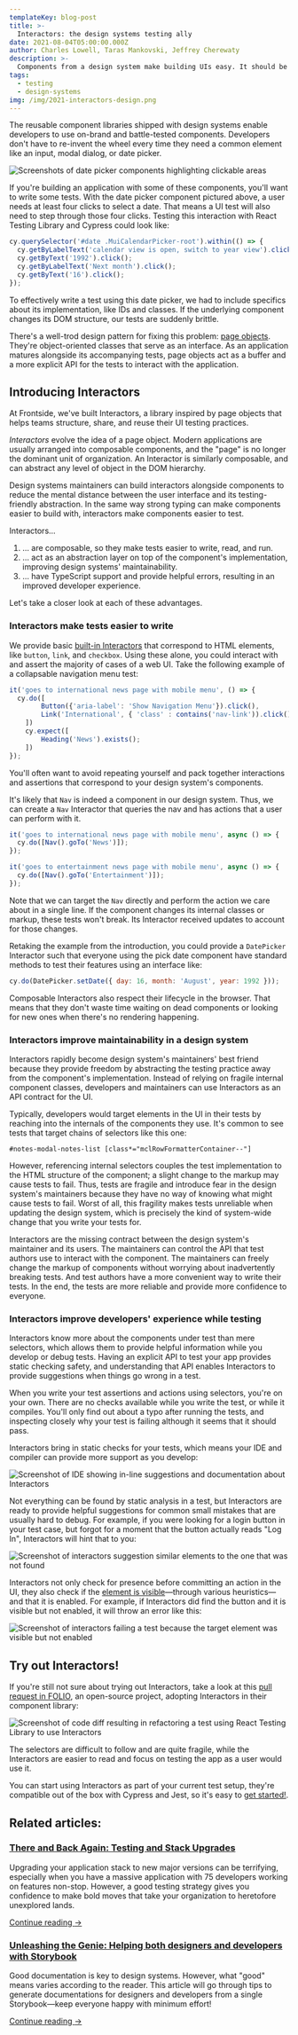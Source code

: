 ```yaml
---
templateKey: blog-post
title: >-
  Interactors: the design systems testing ally
date: 2021-08-04T05:00:00.000Z
author: Charles Lowell, Taras Mankovski, Jeffrey Cherewaty
description: >-
  Components from a design system make building UIs easy. It should be just as easy to test them. Interactors enable more robust tests for component-based UIs, and improve component libraries' maintainability.
tags:
  - testing
  - design-systems
img: /img/2021-interactors-design.png
---
```


The reusable component libraries shipped with design systems enable developers to use on-brand and battle-tested components. Developers don't have to re-invent the wheel every time they need a common element like an input, modal dialog, or date picker.

![Screenshots of date picker components highlighting clickable areas](/img/2021-08-04-interactors-design-system/date-picker-click-map.png)

If you're building an application with some of these components, you'll want to write some tests. With the date picker component pictured above, a user needs at least four clicks to select a date. That means a UI test will also need to step through those four clicks. Testing this interaction with React Testing Library and Cypress could look like:

```js
cy.querySelector('#date .MuiCalendarPicker-root').within(() => {
  cy.getByLabelText('calendar view is open, switch to year view').click();
  cy.getByText('1992').click();
  cy.getByLabelText('Next month').click();
  cy.getByText('16').click();
});
```

To effectively write a test using this date picker, we had to include specifics about its implementation, like IDs and classes. If the underlying component changes its DOM structure, our tests are suddenly brittle.

There's a well-trod design pattern for fixing this problem: [page objects](https://www.martinfowler.com/bliki/PageObject.html). They're object-oriented classes that serve as an interface. As an application matures alongside its accompanying tests, page objects act as a buffer and a more explicit API for the tests to interact with the application.

## Introducing Interactors

At Frontside, we've built Interactors, a library inspired by page objects that helps teams structure, share, and reuse their UI testing practices.

_Interactors_ evolve the idea of a page object. Modern applications are usually arranged into composable components, and the "page" is no longer the dominant unit of organization. An Interactor is similarly composable, and can abstract any level of object in the DOM hierarchy.

Design systems maintainers can build interactors alongside components to reduce the mental distance between the user interface and its testing-friendly abstraction. In the same way strong typing can make components easier to build with, interactors make components easier to test.

Interactors...

1. ... are composable, so they make tests easier to write, read, and run.
2. ... act as an abstraction layer on top of the component's implementation, improving design systems' maintainability.
3. ... have TypeScript support and provide helpful errors, resulting in an improved developer experience.

Let's take a closer look at each of these advantages.

### Interactors make tests easier to write

We provide basic [built-in Interactors](https://frontside.com/bigtest/docs/interactors/built-in-dom) that correspond to HTML elements, like `button`, `link`, and `checkbox`. Using these alone, you could interact with and assert the majority of cases of a web UI. Take the following example of a collapsable navigation menu test:

```js
it('goes to international news page with mobile menu', () => {
  cy.do([
		Button({'aria-label': 'Show Navigation Menu'}).click(),
		Link('International', { 'class' : contains('nav-link')).click()
	])
	cy.expect([
		Heading('News').exists();
	])
});
```

You'll often want to avoid repeating yourself and pack together interactions and assertions that correspond to your design system's components.

It's likely that `Nav` is indeed a component in our design system. Thus, we can create a `Nav` Interactor that queries the nav and has actions that a user can perform with it.

```js
it('goes to international news page with mobile menu', async () => {
  cy.do([Nav().goTo('News')]);
});

it('goes to entertainment news page with mobile menu', async () => {
  cy.do([Nav().goTo('Entertainment')]);
});
```

Note that we can target the `Nav` directly and perform the action we care about in a single line. If the component changes its internal classes or markup, these tests won't break. Its Interactor received updates to account for those changes.

Retaking the example from the introduction, you could provide a `DatePicker` Interactor such that everyone using the pick date component have standard methods to test their features using an interface like:

```js
cy.do(DatePicker.setDate({ day: 16, month: 'August', year: 1992 }));
```

Composable Interactors also respect their lifecycle in the browser. That means that they don't waste time waiting on dead components or looking for new ones when there's no rendering happening.

### Interactors improve maintainability in a design system

Interactors rapidly become design system's maintainers' best friend because they provide freedom by abstracting the testing practice away from the component's implementation. Instead of relying on fragile internal component classes, developers and maintainers can use Interactors as an API contract for the UI.

Typically, developers would target elements in the UI in their tests by reaching into the internals of the components they use. It's common to see tests that target chains of selectors like this one:

`#notes-modal-notes-list [class*="mclRowFormatterContainer--"]`

However, referencing internal selectors couples the test implementation to the HTML structure of the component; a slight change to the markup may cause tests to fail. Thus, tests are fragile and introduce fear in the design system's maintainers because they have no way of knowing what might cause tests to fail. Worst of all, this fragility makes tests unreliable when updating the design system, which is precisely the kind of system-wide change that you write your tests for.

Interactors are the missing contract between the design system's maintainer and its users. The maintainers can control the API that test authors use to interact with the component. The maintainers can freely change the markup of components without worrying about inadvertently breaking tests. And test authors have a more convenient way to write their tests. In the end, the tests are more reliable and provide more confidence to everyone.

### Interactors improve developers' experience while testing

Interactors know more about the components under test than mere selectors, which allows them to provide helpful information while you develop or debug tests. Having an explicit API to test your app provides static checking safety, and understanding that API enables Interactors to provide suggestions when things go wrong in a test.

When you write your test assertions and actions using selectors, you're on your own. There are no checks available while you write the test, or while it compiles. You'll only find out about a typo after running the tests, and inspecting closely why your test is failing although it seems that it should pass.

Interactors bring in static checks for your tests, which means your IDE and compiler can provide more support as you develop:

![Screenshot of IDE showing in-line suggestions and documentation about Interactors](/img/2021-08-04-interactors-design-system/interactors-ide-suggestions.png)

Not everything can be found by static analysis in a test, but Interactors are ready to provide helpful suggestions for common small mistakes that are usually hard to debug. For example, if you were looking for a login button in your test case, but forgot for a moment that the button actually reads "Log In", Interactors will hint that to you:

![Screenshot of interactors suggestion similar elements to the one that was not found](/img/2021-08-04-interactors-design-system/interactors-error-suggest-not-found.png)

Interactors not only check for presence before committing an action in the UI, they also check if the [element is visible](https://github.com/thefrontside/element-is-visible)—through various heuristics—and that it is enabled. For example, if Interactors did find the button and it is visible but not enabled, it will throw an error like this:

![Screenshot of interactors failing a test because the target element was visible but not enabled](/img/2021-08-04-interactors-design-system/interactors-error-disabled-element.png)

## Try out Interactors!

If you're still not sure about trying out Interactors, take a look at this [pull request in FOLIO](https://github.com/folio-org/stripes-testing/pull/112), an open-source project, adopting Interactors in their component library:

![Screenshot of code diff resulting in refactoring a test using React Testing Library to use Interactors](/img/2021-08-04-interactors-design-system/diff-react-testing-library-vs-interactors.png)

The selectors are difficult to follow and are quite fragile, while the Interactors are easier to read and focus on testing the app as a user would use it.

You can start using Interactors as part of your current test setup, they're compatible out of the box with Cypress and Jest, so it's easy to [get started!](https://frontside.com/bigtest/docs/interactors).

<aside class="posts-list-list">
  <h2>Related articles:</h2>
  <div class="posts-list-entry">
    <h3 class="posts-list-title">
      <a href="/blog/2021-18-02-there-and-back-again-testing-and-upgrades/">
        There and Back Again: Testing and Stack Upgrades
      </a>
    </h3>
    <p>
      Upgrading your application stack to new major versions can be terrifying, especially when you have a massive application with 75 developers working on features non-stop. However, a good testing strategy gives you confidence to make bold moves that take your organization to heretofore unexplored lands.
    </p>
    <a href="/blog/2021-18-02-there-and-back-again-testing-and-upgrades/" class="post-link">
      Continue reading
      <span class="post-link--arrow">→</span>
    </a>
  </div>
  <div class="posts-list-entry">
    <h3 class="posts-list-title">
      <a href="/blog/2021-04-07-helping-designers-and-developers-storybook/">
        Unleashing the Genie: Helping both designers and developers with Storybook
      </a>
    </h3>
    <p>
      Good documentation is key to design systems. However, what "good" means varies according to the reader. This article will go through tips to generate documentations for designers and developers from a single Storybook—keep everyone happy with minimum effort!
    </p>
    <a href="/blog/2021-04-07-helping-designers-and-developers-storybook/" class="post-link">
      Continue reading
      <span class="post-link--arrow">→</span>
    </a>
  </div>
</aside>

